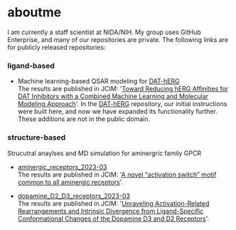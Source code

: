 # aboutme


I am currently a staff scientist at NIDA/NIH. My group uses GitHub Enterprise, and many of our repositories are private. The following links are for publicly released repositories:


### ligand-based 
- Machine learning-based QSAR modeling for [DAT-hERG](https://github.com/NIDA-IRP-CCMB/QSAR_DAT-hERG/tree/master/QSAR_DAT-hERG)<br>
The results are published in JCIM: '[Toward Reducing hERG Affinities for DAT Inhibitors with a Combined Machine Learning and Molecular Modeling Approach](https://pubs.acs.org/doi/abs/10.1021/acs.jcim.1c00856)'. In the [DAT-hERG](https://github.com/NIDA-IRP-CCMB/QSAR_DAT-hERG/tree/master/QSAR_DAT-hERG) repository, our initial instructions were built here, and now we have expanded its functionality further. These additions are not in the public domain.


### structure-based
Strucutral anaylses and MD simulation for aminergric family GPCR

- [aminergic_receptors_2023-03](https://github.com/NIDA-IRP-CCMB/analysis_ACC/blob/master/aminergic_receptors_2023-03/README.md) <br>
The results are published in JCIM: '[A novel “activation switch” motif common to all aminergic receptors](https://pubs.acs.org/doi/10.1021/acs.jcim.3c00732)'.

- [dopamine_D2_D3_receptors_2023-03](https://github.com/NIDA-IRP-CCMB/analysis_ACC/blob/master/dopamine_D2_D3_receptors_2023-03/README.md) <br>
The results are published in JCIM: '[Unraveling Activation-Related Rearrangements and Intrinsic Divergence from Ligand-Specific Conformational Changes of the Dopamine D3 and D2 Receptors](https://pubs.acs.org/doi/abs/10.1021/acs.jcim.3c01956)'.

